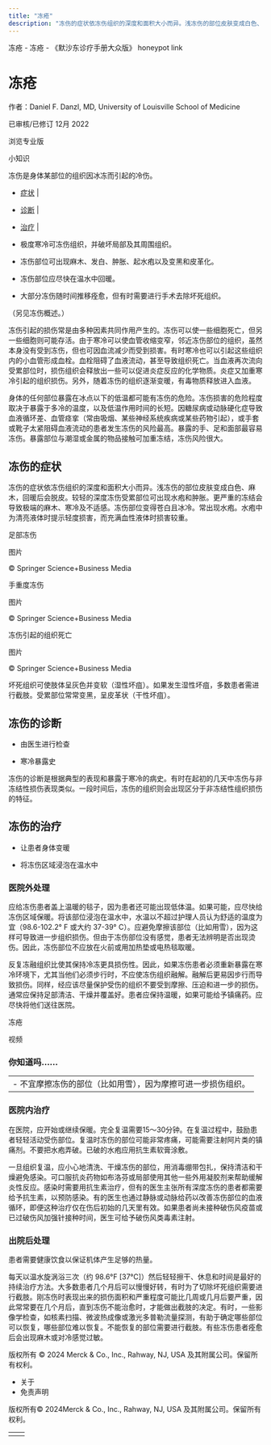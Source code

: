 ```yaml
---
title: "冻疮"
description: "冻伤的症状依冻伤组织的深度和面积大小而异。浅冻伤的部位皮肤变成白色、麻木，回暖后会脱皮。较轻的深度冻伤受累部位可出现水疱和肿胀。更严重的冻结会导致极端的麻木、寒冷及不适感。冻伤部位变得苍白且冰冷。常出现水疱。水疱中为清亮液体时提示轻度损害，而充满血性液体时损害较重。"
---
```


﻿冻疮 \- 冻疮 \- 《默沙东诊疗手册大众版》 honeypot link

# 冻疮

作者：Daniel F. Danzl, MD, University of Louisville School of Medicine

已审核/已修订 12月 2022

浏览专业版

小知识

冻伤是身体某部位的组织因冰冻而引起的冷伤。

- [症状](#症状_v826802_zh) \|
- [诊断](#诊断_v826808_zh) \|
- [治疗](#治疗_v826811_zh) \|

- 极度寒冷可冻伤组织，并破坏局部及其周围组织。

- 冻伤部位可出现麻木、发白、肿胀、起水疱以及变黑和皮革化。

- 冻伤部位应尽快在温水中回暖。

- 大部分冻伤随时间推移痊愈，但有时需要进行手术去除坏死组织。


（另见冻伤概述。）

冻伤引起的损伤常是由多种因素共同作用产生的。冻伤可以使一些细胞死亡，但另一些细胞则可能存活。由于寒冷可以使血管收缩变窄，邻近冻伤部位的组织，虽然本身没有受到冻伤，但也可因血流减少而受到损害。有时寒冷也可以引起这些组织内的小血管形成血栓。血栓阻碍了血液流动，甚至导致组织死亡。当血液再次流向受累部位时，损伤组织会释放出一些可以促进炎症反应的化学物质。炎症又加重寒冷引起的组织损伤。另外，随着冻伤的组织逐渐变暖，有毒物质释放进入血液。

身体的任何部位暴露在冰点以下的低温都可能有冻伤的危险。冻伤损害的危险程度取决于暴露于多冷的温度，以及低温作用时间的长短。因糖尿病或动脉硬化症导致血液循环差、血管痉挛（常由吸烟、某些神经系统疾病或某些药物引起），或手套或靴子太紧阻碍血液流动的患者发生冻伤的风险最高。暴露的手、足和面部最容易冻伤。暴露部位与潮湿或金属的物品接触可加重冻结，冻伤风险很大。

## 冻伤的症状

冻伤的症状依冻伤组织的深度和面积大小而异。浅冻伤的部位皮肤变成白色、麻木，回暖后会脱皮。较轻的深度冻伤受累部位可出现水疱和肿胀。更严重的冻结会导致极端的麻木、寒冷及不适感。冻伤部位变得苍白且冰冷。常出现水疱。水疱中为清亮液体时提示轻度损害，而充满血性液体时损害较重。

足部冻伤



图片

© Springer Science+Business Media

手重度冻伤



图片

© Springer Science+Business Media

冻伤引起的组织死亡



图片

© Springer Science+Business Media

坏死组织可使肢体呈灰色并变软（湿性坏疽）。如果发生湿性坏疽，多数患者需进行截肢。受累部位常常变黑，呈皮革状（干性坏疽）。

## 冻伤的诊断

- 由医生进行检查

- 寒冷暴露史


冻伤的诊断是根据典型的表现和暴露于寒冷的病史。有时在起初的几天中冻伤与非冻结性损伤表现类似。一段时间后，冻伤的组织则会出现区分于非冻结性组织损伤的特征。

## 冻伤的治疗

- 让患者身体变暖

- 将冻伤区域浸泡在温水中


### 医院外处理

应给冻伤患者盖上温暖的毯子，因为患者还可能出现低体温。如果可能，应尽快给冻伤区域保暖。将该部位浸泡在温水中，水温以不超过护理人员认为舒适的温度为宜（98.6-102.2° F 或大约 37-39° C）。应避免摩擦该部位（比如用雪），因为这样可导致进一步组织损伤。但由于冻伤部位没有感觉，患者无法辨明是否出现烫伤。因此，冻伤部位不应放在火前或用加热垫或电热毯取暖。

反复冻融组织比使其保持冷冻更具损伤性。因此，如果冻伤患者必须重新暴露在寒冷环境下，尤其当他们必须步行时，不应使冻伤组织融解。融解后更易因步行而导致损伤。同样，经应该尽量保护受伤的组织不要受到摩擦、压迫和进一步的损伤。通常应保持足部清洁、干燥并覆盖好。患者应保持温暖，如果可能给予镇痛药。应尽快将他们送往医院。

冻疮



视频

### 你知道吗……

|     |
| --- |
| - 不宜摩擦冻伤的部位（比如用雪），因为摩擦可进一步损伤组织。 |

### 医院内治疗

在医院，应开始或继续保暖。完全复温需要15～30分钟。在复温过程中，鼓励患者轻轻活动受伤部位。复温时冻伤的部位可能非常疼痛，可能需要注射阿片类的镇痛剂。不要把水疱弄破。已破的水疱应用抗生素软膏涂敷。

一旦组织复温，应小心地清洗、干燥冻伤的部位，用消毒绷带包扎，保持清洁和干燥避免感染。可口服抗炎药物如布洛芬或局部使用其他一些外用凝胶剂来帮助缓解炎性反应。感染时需要用抗生素治疗，但有的医生主张所有深度冻伤的患者都需要给予抗生素，以预防感染。有的医生也通过静脉或动脉给药以改善冻伤部位的血液循环，即便这种治疗仅在伤后初始的几天里有效。如果患者尚未接种破伤风疫苗或已过破伤风加强针接种时间，医生可给予破伤风类毒素注射。

### 出院后处理

患者需要健康饮食以保证机体产生足够的热量。

每天以温水旋涡浴三次（约 98.6°F \[37°C\]）然后轻轻擦干、休息和时间是最好的持续治疗方法。大多数患者几个月后可以慢慢好转，有时为了切除坏死组织需要进行截肢。刚冻伤时表现出来的损伤面积和严重程度可能比几周或几月后要严重，因此常常要在几个月后，直到冻伤不能治愈时，才能做出截肢的决定。有时，一些影像学检查，如核素扫描、微波热成像或激光多普勒流量探测，有助于确定哪些部位可以恢复，哪些部位难以恢复。不能恢复的部位需要进行截肢。有些冻伤患者痊愈后会出现麻木或对冷感觉过敏。



版权所有 © 2024
Merck & Co., Inc., Rahway, NJ, USA 及其附属公司。保留所有权利。

- 关于
- 免责声明

版权所有© 2024Merck & Co., Inc., Rahway, NJ, USA 及其附属公司。保留所有权利。

|     |     |
| --- | --- |
|  |  |